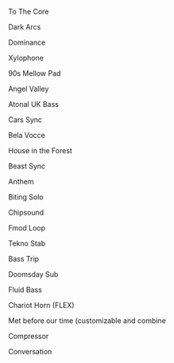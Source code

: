 To The Core

Dark Arcs

Dominance

Xylophone

90s Mellow Pad

Angel Valley

Atonal UK Bass

Cars Sync

Bela Vocce

House in the Forest

Beast Sync

Anthem

Biting Solo

Chipsound

Fmod Loop

Tekno Stab

Bass Trip

Doomsday Sub

Fluid Bass

Chariot Horn (FLEX)

Met before our time
(customizable and combine

Compressor

Conversation
